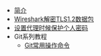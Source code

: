 * [简介](markdown/编程语言/开发工具/简介.md)
* [Wireshark解密TLS1.2数据包](markdown/编程语言/开发工具/Wireshark解密TLS1.2数据包.md)
* [设置代理时候保护个人密码](markdown/编程语言/开发工具/设置代理时候保护个人密码.md)
* Git系列教程
  * [Git常用操作命令](markdown/编程语言/开发工具/Git常用操作命令.md)
